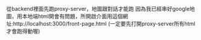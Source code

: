 從backend裡面先跑proxy-server，地圖跟對話才能跑
因為我已經串好google地圖，用本地端html開會有問題，所開啟介面用這個網址:http://localhost:3000/front-page.html
(一定要先打開proxy-server所有html才會跑得動喔)
